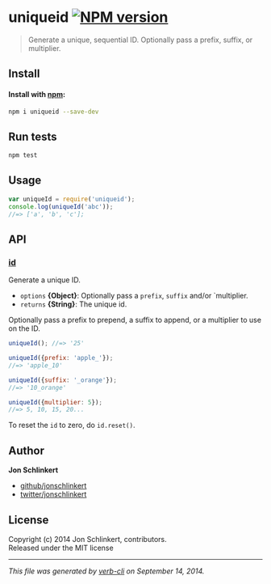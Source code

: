 # uniqueid [![NPM version](https://badge.fury.io/js/uniqueid.svg)](http://badge.fury.io/js/uniqueid)


> Generate a unique, sequential ID. Optionally pass a prefix, suffix, or multiplier.

## Install
#### Install with [npm](npmjs.org):

```bash
npm i uniqueid --save-dev
```

## Run tests

```bash
npm test
```

## Usage

```js
var uniqueId = require('uniqueid');
console.log(uniqueId('abc'));
//=> ['a', 'b', 'c'];
```

## API
### [id](index.js#L32)

Generate a unique ID.

* `options` **{Object}**: Optionally pass a `prefix`, `suffix` and/or `multiplier.    
* `returns` **{String}**: The unique id.  

Optionally pass a prefix to prepend, a suffix to append, or a
multiplier to use on the ID.

```js
uniqueId(); //=> '25'

uniqueId({prefix: 'apple_'});
//=> 'apple_10'

uniqueId({suffix: '_orange'});
//=> '10_orange'

uniqueId({multiplier: 5});
//=> 5, 10, 15, 20...
```

To reset the `id` to zero, do `id.reset()`.

## Author

**Jon Schlinkert**
 
+ [github/jonschlinkert](https://github.com/jonschlinkert)
+ [twitter/jonschlinkert](http://twitter.com/jonschlinkert) 

## License
Copyright (c) 2014 Jon Schlinkert, contributors.  
Released under the MIT license

***

_This file was generated by [verb-cli](https://github.com/assemble/verb-cli) on September 14, 2014._